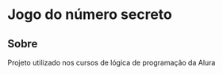 <h1>Jogo do número secreto</h1>

<h2>Sobre</h2>
<p>Projeto utilizado nos cursos de lógica de programação da Alura</p>
